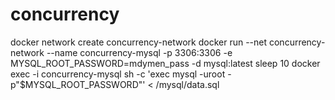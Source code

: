# concurrency
docker network create concurrency-network
docker run --net concurrency-network --name concurrency-mysql -p 3306:3306 -e MYSQL_ROOT_PASSWORD=mdymen_pass -d mysql:latest
sleep 10
docker exec -i concurrency-mysql sh -c 'exec mysql -uroot -p"$MYSQL_ROOT_PASSWORD"' < /mysql/data.sql

